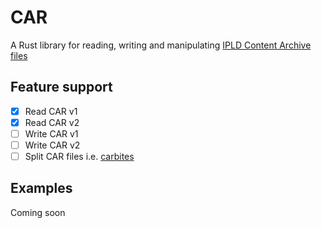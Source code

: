 # CAR
A Rust library for reading, writing and manipulating [IPLD Content Archive files](https://ipld.io/specs/transport/car/)

## Feature support
- [x] Read CAR v1
- [x] Read CAR v2
- [ ] Write CAR v1
- [ ] Write CAR v2
- [ ] Split CAR files i.e. [carbites](https://github.com/nftstorage/carbites)

## Examples
Coming soon
